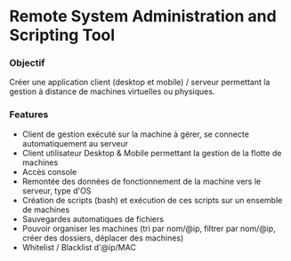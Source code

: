 # Remote System Administration and Scripting Tool


### Objectif

Créer une application client (desktop et mobile) / serveur permettant la gestion à distance de machines virtuelles ou physiques.


### Features

- Client de gestion exécuté sur la machine à gérer, se connecte automatiquement au serveur
- Client utilisateur Desktop & Mobile permettant la gestion de la flotte de machines
- Accès console
- Remontée des données de fonctionnement de la machine vers le serveur, type d'OS
- Création de scripts (bash) et exécution de ces scripts sur un ensemble de machines
- Sauvegardes automatiques de fichiers
- Pouvoir organiser les machines (tri par nom/@ip, filtrer par nom/@ip, créer des dossiers, déplacer des machines)
- Whitelist / Blacklist d'@ip/MAC
